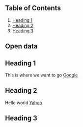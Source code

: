 
## Table of Contents

 1. [Heading 1](##heading-1)
 2. [Heading 2](##heading-2)
 3. [Heading 3](##heading-3)

## Open data

## Heading 1
This is where we want to go [Google](https://www.google.com)

## Heading 2
Hello world [Yahoo](https://www.yahoo.com)

## Heading 3 

